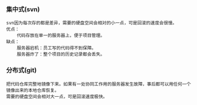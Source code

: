 ### 集中式(svn)
    svn因为每次存的都是差异，需要的硬盘空间会相对的小一点，可是回滚的速度会很慢。
    优点：
        代码存放在单一的服务器上，便于项目管理。
    缺点：
        服务器宕机：员工写的代码得不到保障。
        服务器炸了：整个项目的历史记录都会丢失。


### 分布式(git)
    把代码仓库完整地镜像下来。如果有一处协同工作用的服务器发生故障，事后都可以用任何一个镜像出来的本地仓库恢复。
    需要的硬盘空间会相对大一点，可是回滚速度极快。